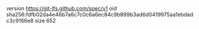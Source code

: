 version https://git-lfs.github.com/spec/v1
oid sha256:fdfb02da4e46b7a6c7c0c6a6ec84c9b899b3ad6d0419975aa1ebdadc3c9166e8
size 652
